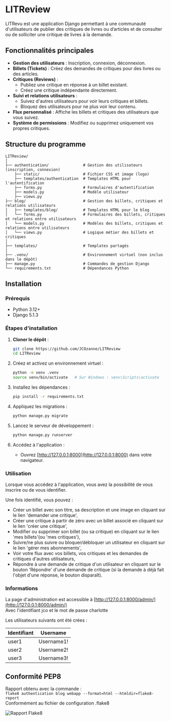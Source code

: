 # LITReview

LITRevu est une application Django permettant à une communauté d'utilisateurs de publier des critiques de livres ou d’articles et de consulter ou de solliciter une critique de livres à la demande.

## Fonctionnalités principales

- **Gestion des utilisateurs** : Inscription, connexion, déconnexion.
- **Billets (Tickets)** : Créez des demandes de critiques pour des livres ou des articles.
- **Critiques (Reviews)** :
  - Publiez une critique en réponse à un billet existant.
  - Créez une critique indépendante directement.
- **Suivi et relations utilisateurs** :
  - Suivez d'autres utilisateurs pour voir leurs critiques et billets.
  - Bloquez des utilisateurs pour ne plus voir leur contenu.
- **Flux personnalisé** : Affiche les billets et critiques des utilisateurs que vous suivez.
- **Système de permissions** : Modifiez ou supprimez uniquement vos propres critiques.

## Structure du programme
```
LITReview/
│
├── authentication/               # Gestion des utilisateurs (inscription, connexion)
    ├── static/                   # Fichier CSS et image (logo)
    ├── templates/authentication  # Templates HTML pour l'autentification
    ├── forms.py                  # Formulaires d'autentification
    ├── models.py                 # Modèle utilisateur
    ├── views.py 
├── blog/                         # Gestion des billets, critiques et relations utilisateurs
│   ├── templates/blog/           # Templates HTML pour le blog
│   └── forms.py                  # Formulaires des billets, critiques et relations entre utilisateurs
│   └── models.py                 # Modèles des billets, critiques et relations entre utilisateurs
│   └── views.py                  # Logique métier des billets et critiques
│
├── templates/                    # Templates partagés
│
├── .venv/                        # Environnement virtuel (non inclus dans le dépôt)
├── manage.py                     # Commandes de gestion Django
└── requirements.txt              # Dépendances Python
```
## Installation

### Prérequis

- Python 3.12+
- Django 5.1.3

### Étapes d'installation

1. **Cloner le dépôt** :

   ```sh
   git clone https://github.com/JCOzanne/LITReview
   cd LITReview
   
2. Créez et activez un environnement virtuel :
   ```bash
   python -m venv .venv
   source venv/bin/activate   # Sur Windows : venv\Scripts\activate
   ```

3. Installez les dépendances :
   ```bash
   pip install -r requirements.txt
   ```

4. Appliquez les migrations :
   ```bash
   python manage.py migrate
   ```

5. Lancez le serveur de développement :
   ```bash
   python manage.py runserver
   ```
   
6. Accédez à l'application :
   - Ouvrez [http://127.0.0.1:8000](http://127.0.0.1:8000) dans votre navigateur.

### Utilisation
Lorsque vous accédez à l'application, vous avez la possibilité de vous inscrire ou de vous identifier.

Une fois identifié, vous pouvez :
- Créer un billet avec son titre, sa description et une image en cliquant sur le lien 'demander une critique',
- Créer une critique à partir de zéro avec un billet associé en cliquant sur le lien 'créer une critique',
- Modifier ou supprimer son billet (ou sa critique) en cliquant sur le lien 'mes billets'(ou 'mes critiques'),
- Suivre/ne plus suivre ou bloquer/débloquer un utilisateur en cliquant sur le lien 'gérer mes abonnements',
- Voir votre flux avec vos billets, vos critiques et les demandes de critiques d'autres utilisateurs,
- Répondre à une demande de critique d'un utilisateur en cliquant sur le bouton 'Répondre' d'une demande de critique (si la demande à déjà fait l'objet d'une réponse, le bouton disparaît).

### Informations

La page d'administration est accessible à [http://127.0.0.1:8000/admin/](http://127.0.0.1:8000/admin/)  
Avec l'identifiant jco et le mot de passe charlotte

Les utilisateurs suivants ont été crées :

| Identifiant        | Username   |
|--------------------|------------|
| user1              | Username1! |
| user2              | Username2! |
| user3              | Username3! |

## Conformité PEP8
Rapport obtenu avec la commande :  
 ``` flake8 authentication blog webapp --format=html --htmldir=flake8-report  ```  
Conformément au fichier de configuration .flake8

![Rapport Flake8](authentication/static/images/Rapport_Flake8.png)
